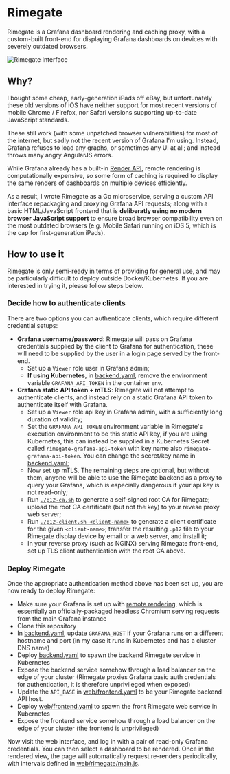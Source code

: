 # Rimegate

Rimegate is a Grafana dashboard rendering and caching proxy, with a custom-built front-end for displaying Grafana dashboards on devices with severely outdated browsers.

![Rimegate Interface](https://images.ebornet.com/uploads/big/c5658c997f85075faa4f40e0a5339299.png)

## Why?

I bought some cheap, early-generation iPads off eBay, but unfortunately these old versions of iOS have neither support for most recent versions of mobile Chrome / Firefox, nor Safari versions supporting up-to-date JavaScript standards.

These still work (with some unpatched browser vulnerabilities) for most of the internet, but sadly not the recent version of Grafana I'm using. Instead, Grafana refuses to load any graphs, or sometimes any UI at all; and instead throws many angry AngularJS errors.

While Grafana already has a built-in [Render API](https://grafana.com/docs/grafana/latest/administration/image_rendering/), remote rendering is computationally expensive, so some form of caching is required to display the same renders of dashboards on multiple devices efficiently.

As a result, I wrote Rimegate as a Go microservice, serving a custom API interface repackaging and proxying Grafana API requests; along with a basic HTML/JavaScript frontend that is **deliberatly using no modern browser JavaScript support** to ensure broad browser compatibility even on the most outdated browsers (e.g. Mobile Safari running on iOS 5, which is the cap for first-generation iPads).

## How to use it

Rimegate is only semi-ready in terms of providing for general use, and may be particularly difficult to deploy outside Docker/Kubernetes. If you are interested in trying it, please follow steps below.

### Decide how to authenticate clients

There are two options you can authenticate clients, which require different credential setups:
* **Grafana username/password**: Rimegate will pass on Grafana credentials supplied by the client to Grafana for authentication, these will need to be supplied by the user in a login page served by the front-end. 
    * Set up a `Viewer` role user in Grafana admin;
    * **If using Kubernetes**, in [backend.yaml](http://github.com/icydoge/rimegate/blob/master/backend.yaml), remove the environment variable `GRAFANA_API_TOKEN` in the container `env`.
* **Grafana static API token + mTLS**: Rimegate will not attempt to authenticate clients, and instead rely on a static Grafana API token to authenticate itself with Grafana.
    * Set up a `Viewer` role api key in Grafana admin, with a sufficiently long duration of validity;
    * Set the `GRAFANA_API_TOKEN` environment variable in Rimegate's execution environment to be this static API key, if you are using Kubernetes, this can instead be supplied in a Kubernetes Secret called `rimegate-grafana-api-token` with key name also `rimegate-grafana-api-token`. You can change the secret/key name in [backend.yaml](http://github.com/icydoge/rimegate/blob/master/backend.yaml);
    * Now set up mTLS. The remaining steps are optional, but without them, anyone will be able to use the Rimegate backend as a proxy to query your Grafana, which is especially dangerous if your api key is not read-only;
    * Run [`./p12-ca.sh`](http://github.com/icydoge/rimegate/blob/master/p12-ca.sh) to generate a self-signed root CA for Rimegate; upload the root CA certificate (but not the key) to your revese proxy web server;
    * Run [`./p12-client.sh <client-name>`](http://github.com/icydoge/rimegate/blob/master/p12-ca.sh) to generate a client certificate for the given `<client-name>`; transfer the resulting `.p12` file to your Rimegate display device by email or a web server, and install it;
    * In your reverse proxy (such as NGINX) serving Rimegate front-end, set up TLS client authentication with the root CA above.

### Deploy Rimegate

Once the appropriate authentication method above has been set up, you are now ready to deploy Rimegate:

* Make sure your Grafana is set up with [remote rendering](https://grafana.com/docs/grafana/latest/administration/image_rendering/#remote-rendering-service), which is essentially an officially-packaged headless Chromium serving requests from the main Grafana instance
* Clone this repository
* In [backend.yaml](http://github.com/icydoge/rimegate/blob/master/backend.yaml), update `GRAFANA_HOST` if your Grafana runs on a different hostname and port (in my case it runs in Kubernetes and has a cluster DNS name)
* Deploy [backend.yaml](http://github.com/icydoge/rimegate/blob/master/backend.yaml) to spawn the backend Rimegate service in Kubernetes
* Expose the backend service somehow through a load balancer on the edge of your cluster (Rimegate proxies Grafana basic auth credentials for authentication, it is therefore unprivileged when exposed)
* Update the `API_BASE` in [web/frontend.yaml](https://github.com/icydoge/rimegate/blob/master/web/frontend.yaml) to be your Rimegate backend API host.
* Deploy [web/frontend.yaml](https://github.com/icydoge/rimegate/blob/master/web/frontend.yaml) to spawn the front Rimegate web service in Kubernetes
* Expose the frontend service somehow through a load balancer on the edge of your cluster (the frontend is unprivileged)

Now visit the web interface, and log in with a pair of read-only Grafana credentials. You can then select a dashboard to be rendered. Once in the rendered view, the page will automatically request re-renders periodically, with intervals defined in [web/rimegate/main.js](https://github.com/icydoge/rimegate/blob/master/web/rimegate/main.js).
